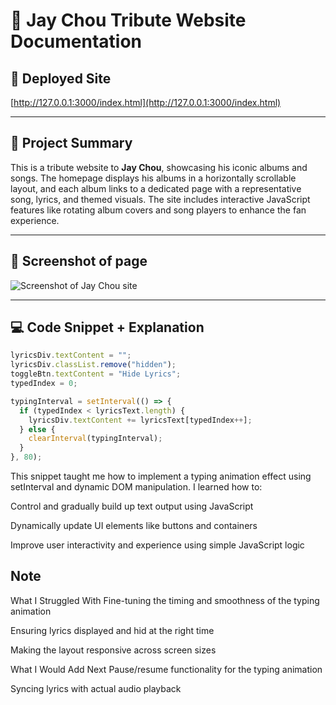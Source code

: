 # 🎵 Jay Chou Tribute Website Documentation

## 📎 Deployed Site  
[http://127.0.0.1:3000/index.html](http://127.0.0.1:3000/index.html)

---

## 📝 Project Summary  
This is a tribute website to **Jay Chou**, showcasing his iconic albums and songs. The homepage displays his albums in a horizontally scrollable layout, and each album links to a dedicated page with a representative song, lyrics, and themed visuals. The site includes interactive JavaScript features like rotating album covers and song players to enhance the fan experience.

---

## 📸 Screenshot of page
![Screenshot of Jay Chou site](assets/jay_main.png)  

---

## 💻 Code Snippet + Explanation  
```javascript
lyricsDiv.textContent = "";
lyricsDiv.classList.remove("hidden");
toggleBtn.textContent = "Hide Lyrics";
typedIndex = 0;

typingInterval = setInterval(() => {
  if (typedIndex < lyricsText.length) {
    lyricsDiv.textContent += lyricsText[typedIndex++];
  } else {
    clearInterval(typingInterval);
  }
}, 80);
```
This snippet taught me how to implement a typing animation effect using setInterval and dynamic DOM manipulation. I learned how to:

Control and gradually build up text output using JavaScript


Dynamically update UI elements like buttons and containers

Improve user interactivity and experience using simple JavaScript logic


## Note 

What I Struggled With
Fine-tuning the timing and smoothness of the typing animation

Ensuring lyrics displayed and hid at the right time

Making the layout responsive across screen sizes


What I Would Add Next
Pause/resume functionality for the typing animation

Syncing lyrics with actual audio playback





